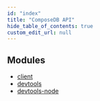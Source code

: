 ```yaml
---
id: "index"
title: "ComposeDB API"
hide_table_of_contents: true
custom_edit_url: null
---
```


<head>
  <meta name="robots" content="noindex" />
  <meta name="googlebot" content="noindex" />
</head>

## Modules

- [client](modules/client.md)
- [devtools](modules/devtools.md)
- [devtools-node](modules/devtools_node.md)
